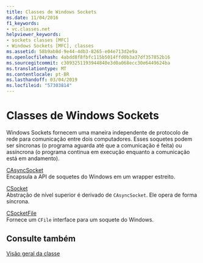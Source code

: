```yaml
---
title: Classes de Windows Sockets
ms.date: 11/04/2016
f1_keywords:
- vc.classes.net
helpviewer_keywords:
- sockets classes [MFC]
- Windows Sockets [MFC], classes
ms.assetid: 58b9ab8d-9e44-4db3-8265-e04e713d2e9a
ms.openlocfilehash: 4abdd8f8fbfc115b5014ffd0b3a37df357852b16
ms.sourcegitcommit: c3093251193944840e3d0a068ecc30e6449624ba
ms.translationtype: MT
ms.contentlocale: pt-BR
ms.lasthandoff: 03/04/2019
ms.locfileid: "57303814"
---
```

# <a name="windows-sockets-classes"></a>Classes de Windows Sockets

Windows Sockets fornecem uma maneira independente de protocolo de rede para comunicação entre dois computadores. Esses soquetes podem ser síncronas (o programa aguarda até que a comunicação é feita) ou assíncrona (o programa continua em execução enquanto a comunicação está em andamento).

[CAsyncSocket](../mfc/reference/casyncsocket-class.md)<br/>
Encapsula a API de soquetes do Windows em um wrapper estreito.

[CSocket](../mfc/reference/csocket-class.md)<br/>
Abstração de nível superior é derivado de `CAsyncSocket`. Ele opera de forma síncrona.

[CSocketFile](../mfc/reference/csocketfile-class.md)<br/>
Fornece um `CFile` interface para um soquete do Windows.

## <a name="see-also"></a>Consulte também

[Visão geral da classe](../mfc/class-library-overview.md)
